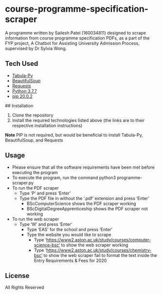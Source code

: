 # course-programme-specification-scraper

A programme written by Sailesh Patel (160034811) designed to scrape information from course programme specification PDFs, as a part of the FYP project, A Chatbot for Assisting University Admission Process, supervised by Dr Sylvia Wong. 

## Tech Used
* [Tabula-Py](https://tabula-py.readthedocs.io/en/latest/getting_started.html#installation)
* [BeautifulSoup](https://www.crummy.com/software/BeautifulSoup/bs4/doc/#installing-beautiful-soup)
* [Requests](https://requests.readthedocs.io/en/master/user/install/)
* [Python 3.7.7](https://www.python.org/downloads/release/python-377/)
* [pip 20.0.2](https://pip.pypa.io/en/stable/installing/)  

## Installation
1. Clone the repository
2. Install the required technologies listed above (the links are to their respective installation instructions)


**Note** PIP is not required, but would be beneficial to install Tabula-Py, BeautifulSoup, and Requests

## Usage
* Please ensure that all the software requirements have been met before executing the program
* To execute the program, run the command python3 programme-scraper.py
* To run the PDF scraper
    * Type ‘P’ and press ‘Enter’
	* Type the PDF file in without the ‘.pdf’ extension and press ‘Enter’
        * BScComputerScience shows the PDF scraper working
        * BScDigitalDegreeApprenticeship shows the PDF scraper not working
* To run the web scraper
    * Type ‘W’ and press ‘Enter’
        * Type ‘EAS’ for the school and press ‘Enter’
        * Type the website you would like to scrape
            * Type ‘https://www2.aston.ac.uk/study/courses/computer-science-bsc’ to show the web scraper working
            * Type ‘https://www2.aston.ac.uk/study/courses/chemistry-bsc’ to show the web scraper fail to format the text inside the Entry Requirements & Fees for 2020



## License
All Rights Reserved